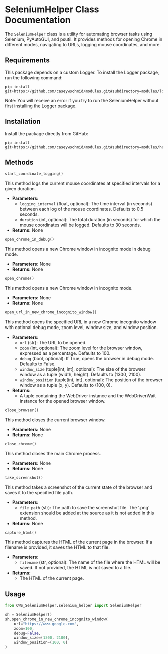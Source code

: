 # SeleniumHelper Class Documentation

The `SeleniumHelper` class is a utility for automating browser tasks using Selenium, PyAutoGUI, and psutil. It provides methods for opening Chrome in different modes, navigating to URLs, logging mouse coordinates, and more.

## Requirements

This package depends on a custom Logger. To install the Logger package, run the
following command:

```terminal
pip install git+https://github.com/caseywschmid/modules.git#subdirectory=modules/logs/logger
```

Note: You will receive an error if you try to run the SeleniumHelper without first
installing the Logger package.

## Installation

Install the package directly from GitHub:

```terminal
pip install git+https://github.com/caseywschmid/modules.git#subdirectory=modules/helpers/selenium_helper
```

## Methods

```python
start_coordinate_logging()
```

This method logs the current mouse coordinates at specified intervals for a given duration.

- **Parameters:**
  - `logging_interval` (float, optional): The time interval (in seconds) between
    each log of the mouse coordinates. Defaults to 0.5 seconds.
  - `duration` (int, optional): The total duration (in seconds) for which the
    mouse coordinates will be logged. Defaults to 30 seconds.
- **Returns:** None

```python
open_chrome_in_debug()
```

This method opens a new Chrome window in incognito mode in debug mode.

- **Parameters:** None
- **Returns:** None

```python
open_chrome()
```

This method opens a new Chrome window in incognito mode.

- **Parameters:** None
- **Returns:** None

```python
open_url_in_new_chrome_incognito_window()
```

This method opens the specified URL in a new Chrome incognito window with optional debug mode, zoom level, window size, and window position.

- **Parameters:**
  - `url` (str): The URL to be opened.
  - `zoom` (int, optional): The zoom level for the browser window, expressed as a percentage. Defaults to 100.
  - `debug` (bool, optional): If True, opens the browser in debug mode. Defaults to False.
  - `window_size` (tuple[int, int], optional): The size of the browser window as a tuple (width, height). Defaults to (1300, 2100).
  - `window_position` (tuple[int, int], optional): The position of the browser window as a tuple (x, y). Defaults to (100, 0).
- **Returns:**
  - A tuple containing the WebDriver instance and the WebDriverWait instance for the opened browser window.

```python
close_browser()
```

This method closes the current browser window.

- **Parameters:** None
- **Returns:** None

```python
close_chrome()
```

This method closes the main Chrome process.

- **Parameters:** None
- **Returns:** None

```python
take_screenshot()
```

This method takes a screenshot of the current state of the browser and saves it to the specified file path.

- **Parameters:**
  - `file_path` (str): The path to save the screenshot file. The '.png' extension should be added at the source as it is not added in this method.
- **Returns:** None

```python
capture_html()
```

This method captures the HTML of the current page in the browser. If a filename is provided, it saves the HTML to that file.

- **Parameters:**
  - `filename` (str, optional): The name of the file where the HTML will be saved. If not provided, the HTML is not saved to a file.
- **Returns:**
  - The HTML of the current page.

## Usage

```python
from CWS_SeleniumHelper.selenium_helper import SeleniumHelper

sh = SeleniumHelper()
sh.open_chrome_in_new_chrome_incognito_window(
    url="https://www.google.com",
    zoom=100,
    debug=False,
    window_size=(1300, 2100),
    window_position=(100, 0)
)
```
